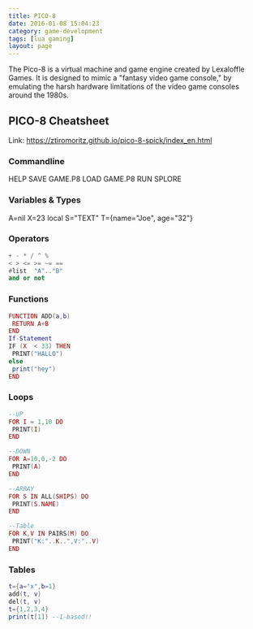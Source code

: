 ```yaml
---
title: PICO-8
date: 2016-01-08 15:04:23
category: game-development
tags: [lua gaming]
layout: page
---
```


The Pico-8 is a virtual machine and game engine created by Lexaloffle Games. It is designed to mimic a "fantasy video game console," by emulating the harsh hardware limitations of the video game consoles around the 1980s.

## PICO-8 Cheatsheet

Link: https://ztiromoritz.github.io/pico-8-spick/index_en.html

### Commandline
HELP
SAVE GAME.P8
LOAD GAME.P8
RUN
SPLORE

### Variables & Types

A=nil
X=23
local S="TEXT"
T={name="Joe", age="32"}

### Operators

```lua
+ - * / ^ %
< > <= >= ~= ==
#list  "A".."B"
and or not
```

### Functions

```lua
FUNCTION ADD(a,b)
 RETURN A+B
END
If-Statement
IF (X  < 33) THEN
 PRINT("HALLO")
else
 print("hey")
END
```

### Loops

```lua
--UP
FOR I = 1,10 DO
 PRINT(I)
END

--DOWN
FOR A=10,0,-2 DO
 PRINT(A)
END

--ARRAY
FOR S IN ALL(SHIPS) DO
 PRINT(S.NAME)
END

--Table
FOR K,V IN PAIRS(M) DO
 PRINT("K:"..K..",V:"..V)
END
```

### Tables

```lua
t={a="x",b=1}
add(t, v)
del(t, v)
t={1,2,3,4}
print(t[1]) --1-based!! 
```
